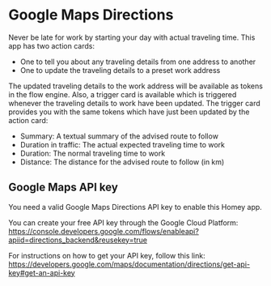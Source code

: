 # Google Maps Directions

Never be late for work by starting your day with actual traveling time.
This app has two action cards:
- One to tell you about any traveling details from one address to another
- One to update the traveling details to a preset work address

The updated traveling details to the work address will be available as tokens in the flow engine.
Also, a trigger card is available which is triggered whenever the traveling details to work have been updated.
The trigger card provides you with the same tokens which have just been updated by the action card:

- Summary: A textual summary of the advised route to follow
- Duration in traffic: The actual expected traveling time to work
- Duration: The normal traveling time to work
- Distance: The distance for the advised route to follow (in km) 

## Google Maps API key
You need a valid Google Maps Directions API key to enable this Homey app.

You can create your free API key through the Google Cloud Platform:
https://console.developers.google.com/flows/enableapi?apiid=directions_backend&reusekey=true

For instructions on how to get your API key, follow this link:
https://developers.google.com/maps/documentation/directions/get-api-key#get-an-api-key